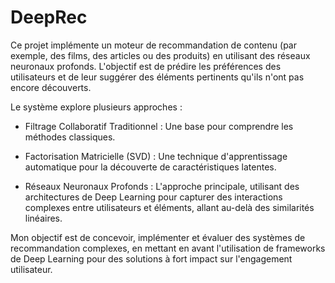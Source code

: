 # DeepRec
Ce projet implémente un moteur de recommandation de contenu (par exemple, des films, des articles ou des produits) en utilisant des réseaux neuronaux profonds. L'objectif est de prédire les préférences des utilisateurs et de leur suggérer des éléments pertinents qu'ils n'ont pas encore découverts.


Le système explore plusieurs approches :

- Filtrage Collaboratif Traditionnel : Une base pour comprendre les méthodes classiques.

- Factorisation Matricielle (SVD) : Une technique d'apprentissage automatique pour la découverte de caractéristiques latentes.

- Réseaux Neuronaux Profonds : L'approche principale, utilisant des architectures de Deep Learning pour capturer des interactions complexes entre utilisateurs et éléments, allant au-delà des similarités linéaires.

Mon objectif est de concevoir, implémenter et évaluer des systèmes de recommandation complexes, en mettant en avant l'utilisation de frameworks de Deep Learning pour des solutions à fort impact sur l'engagement utilisateur.
